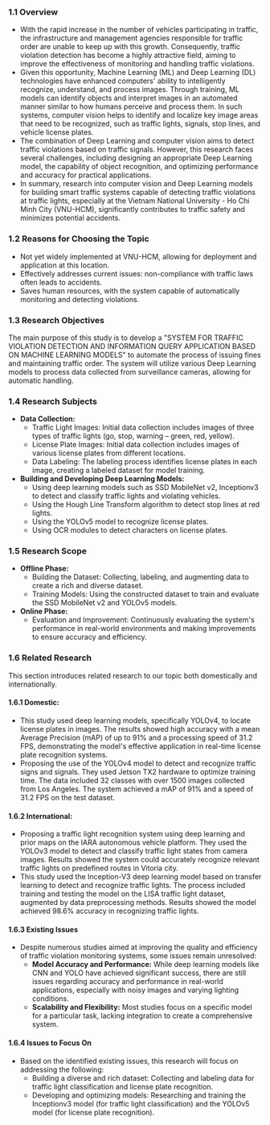 ### 1.1 Overview
- With the rapid increase in the number of vehicles participating in traffic, the infrastructure and management agencies responsible for traffic order are unable to keep up with this growth. Consequently, traffic violation detection has become a highly attractive field, aiming to improve the effectiveness of monitoring and handling traffic violations.
- Given this opportunity, Machine Learning (ML) and Deep Learning (DL) technologies have enhanced computers' ability to intelligently recognize, understand, and process images. Through training, ML models can identify objects and interpret images in an automated manner similar to how humans perceive and process them. In such systems, computer vision helps to identify and localize key image areas that need to be recognized, such as traffic lights, signals, stop lines, and vehicle license plates.
- The combination of Deep Learning and computer vision aims to detect traffic violations based on traffic signals. However, this research faces several challenges, including designing an appropriate Deep Learning model, the capability of object recognition, and optimizing performance and accuracy for practical applications.
- In summary, research into computer vision and Deep Learning models for building smart traffic systems capable of detecting traffic violations at traffic lights, especially at the Vietnam National University - Ho Chi Minh City (VNU-HCM), significantly contributes to traffic safety and minimizes potential accidents.

### 1.2 Reasons for Choosing the Topic
- Not yet widely implemented at VNU-HCM, allowing for deployment and application at this location.
- Effectively addresses current issues: non-compliance with traffic laws often leads to accidents.
- Saves human resources, with the system capable of automatically monitoring and detecting violations.

### 1.3 Research Objectives
The main purpose of this study is to develop a "SYSTEM FOR TRAFFIC VIOLATION DETECTION AND INFORMATION QUERY APPLICATION BASED ON MACHINE LEARNING MODELS" to automate the process of issuing fines and maintaining traffic order. The system will utilize various Deep Learning models to process data collected from surveillance cameras, allowing for automatic handling.

### 1.4 Research Subjects
- **Data Collection:**
  - Traffic Light Images: Initial data collection includes images of three types of traffic lights (go, stop, warning – green, red, yellow).
  - License Plate Images: Initial data collection includes images of various license plates from different locations.
  - Data Labeling: The labeling process identifies license plates in each image, creating a labeled dataset for model training.
- **Building and Developing Deep Learning Models:**
  - Using deep learning models such as SSD MobileNet v2, Inceptionv3 to detect and classify traffic lights and violating vehicles.
  - Using the Hough Line Transform algorithm to detect stop lines at red lights.
  - Using the YOLOv5 model to recognize license plates.
  - Using OCR modules to detect characters on license plates.

### 1.5 Research Scope
- **Offline Phase:**
  - Building the Dataset: Collecting, labeling, and augmenting data to create a rich and diverse dataset.
  - Training Models: Using the constructed dataset to train and evaluate the SSD MobileNet v2 and YOLOv5 models.
- **Online Phase:**
  - Evaluation and Improvement: Continuously evaluating the system's performance in real-world environments and making improvements to ensure accuracy and efficiency.

### 1.6 Related Research
This section introduces related research to our topic both domestically and internationally.

#### 1.6.1 Domestic:
- This study used deep learning models, specifically YOLOv4, to locate license plates in images. The results showed high accuracy with a mean Average Precision (mAP) of up to 91% and a processing speed of 31.2 FPS, demonstrating the model's effective application in real-time license plate recognition systems.
- Proposing the use of the YOLOv4 model to detect and recognize traffic signs and signals. They used Jetson TX2 hardware to optimize training time. The data included 32 classes with over 1500 images collected from Los Angeles. The system achieved a mAP of 91% and a speed of 31.2 FPS on the test dataset.

#### 1.6.2 International:
- Proposing a traffic light recognition system using deep learning and prior maps on the IARA autonomous vehicle platform. They used the YOLOv3 model to detect and classify traffic light states from camera images. Results showed the system could accurately recognize relevant traffic lights on predefined routes in Vitoria city.
- This study used the Inception-V3 deep learning model based on transfer learning to detect and recognize traffic lights. The process included training and testing the model on the LISA traffic light dataset, augmented by data preprocessing methods. Results showed the model achieved 98.6% accuracy in recognizing traffic lights.

#### 1.6.3 Existing Issues
- Despite numerous studies aimed at improving the quality and efficiency of traffic violation monitoring systems, some issues remain unresolved:
  - **Model Accuracy and Performance:** While deep learning models like CNN and YOLO have achieved significant success, there are still issues regarding accuracy and performance in real-world applications, especially with noisy images and varying lighting conditions.
  - **Scalability and Flexibility:** Most studies focus on a specific model for a particular task, lacking integration to create a comprehensive system.

#### 1.6.4 Issues to Focus On
- Based on the identified existing issues, this research will focus on addressing the following:
  - Building a diverse and rich dataset: Collecting and labeling data for traffic light classification and license plate recognition.
  - Developing and optimizing models: Researching and training the Inceptionv3 model (for traffic light classification) and the YOLOv5 model (for license plate recognition).
